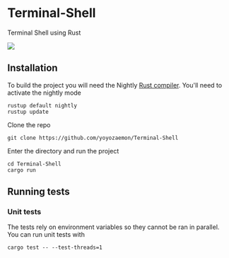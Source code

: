# Terminal-Shell
  Terminal Shell using Rust

![](https://github.com/yoyozaemon/Terminl-Shell/blob/master/demo.gif?raw=true)


## Installation

To build the project you will need the Nightly [Rust compiler](https://rustup.rs/). You'll need to activate the nightly mode

```
rustup default nightly
rustup update
```

Clone the repo

```
git clone https://github.com/yoyozaemon/Terminal-Shell
```

Enter the directory and run the project

```
cd Terminal-Shell
cargo run
```

## Running tests

### Unit tests

The tests rely on environment variables so they cannot be ran in parallel. You can run unit tests with

```
cargo test -- --test-threads=1
```

